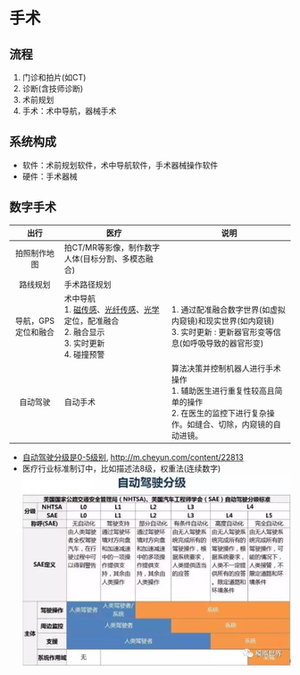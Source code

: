 # 手术
## 流程
1. 门诊和拍片(如CT)
1. 诊断(含技师诊断)
1. 术前规划
1. 手术：术中导航，器械手术

## 系统构成
* 软件：术前规划软件，术中导航软件，手术器械操作软件
* 硬件：手术器械

## 数字手术

| 出行 | 医疗 | 说明 |
| :-: | - | - |
| 拍照制作地图 | 拍CT/MR等影像，制作数字人体(目标分割、多模态融合) |  |
| 路线规划 | 手术路径规划 |  |
| 导航，GPS定位和融合 | 术中导航 <br> 1. [磁传感](https://www.ndigital.cn/%E6%8A%80%E6%9C%AF/%E7%94%B5%E7%A3%81%E8%B7%9F%E8%B8%AA/)、[光纤传感](https://fiber.ofweek.com/2022-09/ART-12008-2100-30575190.html)、[光学](https://www.ndigital.cn/%E4%BA%A7%E5%93%81/polaris-vega/)定位，配准融合 <br> 2. 融合显示 <br> 3. 实时更新 <br> 4. 碰撞预警 | 1. 通过配准融合数字世界(如虚拟内窥镜)和现实世界(如内窥镜) <br> 3. 实时更新 : 更新器官形变等信息(如呼吸导致的器官形变) |
| 自动驾驶 | 自动手术 | 算法决策并控制机器人进行手术操作 <br> 1. 辅助医生进行重复性较高且简单的操作 <br> 2. 在医生的监控下进行复杂操作。如缝合、切除，内窥镜的自动进镜。 |

* [自动驾驶分级是0-5级别](https://new.qq.com/rain/a/20210309A0CAN000), http://m.cheyun.com/content/22813
* 医疗行业标准制订中，比如描述法8级，权重法(连续数字)
![自动驾驶分级](../s/operation/autopilot.jpg)
